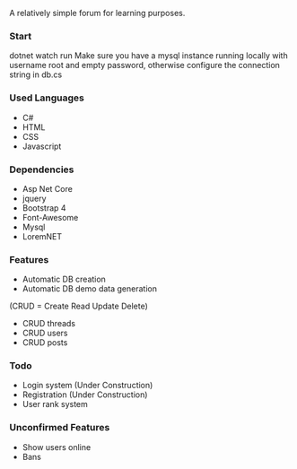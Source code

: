 A relatively simple forum for learning purposes.

### Start
dotnet watch run
Make sure you have a mysql instance running locally with username root and empty password, otherwise configure the connection string in db.cs

### Used Languages
* C#
* HTML
* CSS
* Javascript
  
### Dependencies
* Asp Net Core
* jquery
* Bootstrap 4
* Font-Awesome
* Mysql
* LoremNET

### Features
* Automatic DB creation
* Automatic DB demo data generation
  
(CRUD = Create Read Update Delete)

* CRUD threads
* CRUD users
* CRUD posts


### Todo
* Login system (Under Construction)
* Registration (Under Construction)
* User rank system

### Unconfirmed Features
* Show users online
* Bans